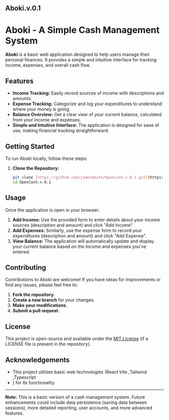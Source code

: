 ## Aboki.v.0.1
# Aboki - A Simple Cash Management System

**Aboki** is a basic web application designed to help users manage their personal finances. It provides a simple and intuitive interface for tracking income, expenses, and overall cash flow.

## Features

* **Income Tracking:** Easily record sources of income with descriptions and amounts.
* **Expense Tracking:** Categorize and log your expenditures to understand where your money is going.
* **Balance Overview:** Get a clear view of your current balance, calculated from your income and expenses.
* **Simple and Intuitive Interface:** The application is designed for ease of use, making financial tracking straightforward.

## Getting Started

To run Aboki locally, follow these steps:

1.  **Clone the Repository:**
    ```bash
    git clone [https://github.com/jadonamite/OpenCash.v.0.1.git](https://github.com/jadonamite/OpenCash.v.0.1.git)
    cd OpenCash.v.0.1
    ```

## Usage

Once the application is open in your browser:

1.  **Add Income:** Use the provided form to enter details about your income sources (description and amount) and click "Add Income".
2.  **Add Expenses:** Similarly, use the expense form to record your expenditures (description and amount) and click "Add Expense".
3.  **View Balance:** The application will automatically update and display your current balance based on the income and expenses you've entered.

## Contributing

Contributions to Aboki are welcome! If you have ideas for improvements or find any issues, please feel free to:

1.  **Fork the repository.**
2.  **Create a new branch** for your changes.
3.  **Make your modifications.**
4.  **Submit a pull request.**

## License

This project is open-source and available under the [MIT License](LICENSE) (if a LICENSE file is present in the repository).

## Acknowledgements

* This project utilizes basic web technologies (React Vite ,Tailwind ,Typescript
* ) for its functionality.

---

**Note:** This is a basic version of a cash management system. Future enhancements could include data persistence (saving data between sessions), more detailed reporting, user accounts, and more advanced features.
